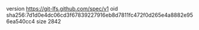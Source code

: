 version https://git-lfs.github.com/spec/v1
oid sha256:7d1d0e4dc06cd3f67839227916eb8d7811fc472f0d265e4a8882e956ea540cc4
size 2842
